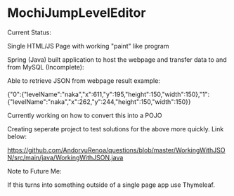 # MochiJumpLevelEditor

Current Status:

Single HTML/JS Page with working "paint" like program

Spring (Java) built application to host the webpage and transfer data to and from MySQL (Incomplete):

Able to retrieve JSON from webpage result example:

{"0":{"levelName":"naka","x":611,"y":195,"height":150,"width":150},"1":{"levelName":"naka","x":262,"y":244,"height":150,"width":150}}

Currently working on how to convert this into a POJO

Creating seperate project to test solutions for the above more quickly. Link below:

https://github.com/AndoryuRenoa/questions/blob/master/WorkingWithJSON/src/main/java/WorkingWithJSON.java


Note to Future Me:

If this turns into something outside of a single page app use Thymeleaf.
